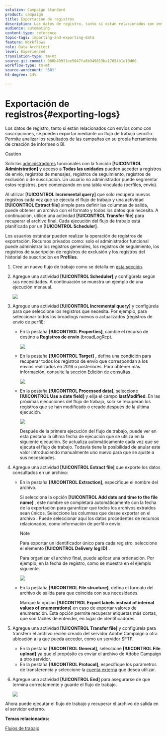 ```yaml
---
solution: Campaign Standard
product: campaign
title: Exportación de registros
description: Los datos de registro, tanto si están relacionados con envíos como con suscripciones, se pueden exportar mediante un flujo de trabajo sencillo.
audience: automating
content-type: reference
topic-tags: importing-and-exporting-data
feature: Workflows
role: Data Architect
level: Experienced
translation-type: tm+mt
source-git-commit: 088b49931ee5047fa6b949813ba17654b1e10d60
workflow-type: tm+mt
source-wordcount: '601'
ht-degree: 14%

---
```



# Exportación de registros{#exporting-logs}

Los datos de registro, tanto si están relacionados con envíos como con suscripciones, se pueden exportar mediante un flujo de trabajo sencillo. Permite analizar los resultados de las campañas en su propia herramienta de creación de informes o BI.

>[!CAUTION]
>
>Solo los [administradores](../../administration/using/users-management.md#functional-administrators) funcionales con la función **[!UICONTROL Administration]** y acceso a **Todas las unidades** pueden acceder a registros de envío, registros de mensajes, registros de seguimiento, registros de exclusión o de suscripción. Un usuario no administrador puede segmentar estos registros, pero comenzando en una tabla vinculada (perfiles, envío).

Al utilizar **[!UICONTROL Incremental query]** que solo recupera nuevos registros cada vez que se ejecuta el flujo de trabajo y una actividad **[!UICONTROL Extract file]** simple para definir las columnas de salida, puede obtener un archivo con el formato y todos los datos que necesita. A continuación, utilice una actividad **[!UICONTROL Transfer file]** para recuperar el archivo final. Cada ejecución del flujo de trabajo está planificada por un **[!UICONTROL Scheduler]**.

Los usuarios estándar pueden realizar la operación de registros de exportación. Recursos privados como: solo el administrador funcional puede administrar los registros generales, los registros de seguimiento, los registros de suscripción de registros de exclusión y los registros del historial de suscripción en **Profiles**.

1. Cree un nuevo flujo de trabajo como se detalla en [esta sección](../../automating/using/building-a-workflow.md#creating-a-workflow).
1. Agregue una actividad **[!UICONTROL Scheduler]** y configúrela según sus necesidades. A continuación se muestra un ejemplo de una ejecución mensual.

   ![](assets/export_logs_scheduler.png)

1. Agregue una actividad **[!UICONTROL Incremental query]** y configúrela para que seleccione los registros que necesita. Por ejemplo, para seleccionar todos los broadlogs nuevos o actualizados (registros de envío de perfil):

   * En la pestaña **[!UICONTROL Properties]**, cambie el recurso de destino a **Registros de envío** (broadLogRcp).

      ![](assets/export_logs_query_properties.png)

   * En la pestaña **[!UICONTROL Target]** , defina una condición para recuperar todos los registros de envío que correspondan a los envíos realizados en 2016 o posteriores. Para obtener más información, consulte la sección [Edición de consultas](../../automating/using/editing-queries.md#creating-queries) .

      ![](assets/export_logs_query_target.png)

   * En la pestaña **[!UICONTROL Processed data]**, seleccione **[!UICONTROL Use a date field]** y elija el campo **lastModified**. En las próximas ejecuciones del flujo de trabajo, solo se recuperan los registros que se han modificado o creado después de la última ejecución.

      ![](assets/export_logs_query_processeddata.png)

      Después de la primera ejecución del flujo de trabajo, puede ver en esta pestaña la última fecha de ejecución que se utiliza en la siguiente ejecución. Se actualiza automáticamente cada vez que se ejecuta el flujo de trabajo. Todavía tiene la posibilidad de anular este valor introduciendo manualmente uno nuevo para que se ajuste a sus necesidades.

1. Agregue una actividad **[!UICONTROL Extract file]** que exporte los datos consultados en un archivo:

   * En la pestaña **[!UICONTROL Extraction]**, especifique el nombre del archivo.

      Si selecciona la opción **[!UICONTROL Add date and time to the file name]** , este nombre se completará automáticamente con la fecha de la exportación para garantizar que todos los archivos extraídos sean únicos. Seleccione las columnas que desee exportar en el archivo . Puede seleccionar aquí los datos procedentes de recursos relacionados, como información de perfil o envío.

      >[!NOTE]
      >
      >Para exportar un identificador único para cada registro, seleccione el elemento **[!UICONTROL Delivery log ID]** .

      Para organizar el archivo final, puede aplicar una ordenación. Por ejemplo, en la fecha de registro, como se muestra en el ejemplo siguiente.

      ![](assets/export_logs_extractfile_extraction.png)

   * En la pestaña **[!UICONTROL File structure]**, defina el formato del archivo de salida para que coincida con sus necesidades.

      Marque la opción **[!UICONTROL Export labels instead of internal values of enumerations]** en caso de exportar valores de enumeración. Esta opción permite recuperar etiquetas más cortas, que son fáciles de entender, en lugar de identificadores.

1. Agregue una actividad **[!UICONTROL Transfer file]** y configúrela para transferir el archivo recién creado del servidor Adobe Campaign a otra ubicación a la que pueda acceder, como un servidor SFTP.

   * En la pestaña **[!UICONTROL General]**, seleccione **[!UICONTROL File upload]** ya que el propósito es enviar el archivo de Adobe Campaign a otro servidor.
   * En la pestaña **[!UICONTROL Protocol]**, especifique los parámetros de transferencia y seleccione la [cuenta externa](../../administration/using/external-accounts.md#creating-an-external-account) que desea utilizar.

1. Agregue una actividad **[!UICONTROL End]** para asegurarse de que termina correctamente y guarde el flujo de trabajo.

   ![](assets/export_logs_example_workflow.png)

Ahora puede ejecutar el flujo de trabajo y recuperar el archivo de salida en el servidor externo.

**Temas relacionados:**

[Flujos de trabajo](../../automating/using/get-started-workflows.md)
